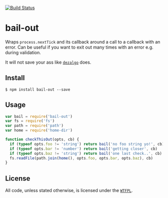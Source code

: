 [![Build Status](https://travis-ci.org/ralphtheninja/bail-out.svg?branch=master)](https://travis-ci.org/ralphtheninja/bail-out)

# bail-out

Wraps `process.nextTick` and its callback around a call to a callback with an error. Can be useful if you want to exit out many times with an error e.g. during validation.

It will not save your ass like [`dezalgo`](https://github.com/npm/dezalgo) does.

## Install

```
$ npm install bail-out --save
```

## Usage

```js
var bail = require('bail-out')
var fs = require('fs')
var path = require('path')
var home = require('home-dir')

function checkThisOut(opts, cb) {
  if (typeof opts.foo != 'string') return bail('no foo string yo!', cb)
  if (typeof opts.bar != 'number') return bail('getting closer', cb)
  if (typeof opts.baz != 'string') return bail('one last check..', cb)
  fs.readFile(path.join(home(), opts.foo, opts.bar, opts.baz), cb)
}
```

## License
All code, unless stated otherwise, is licensed under the [`WTFPL`](http://www.wtfpl.net/txt/copying/).


